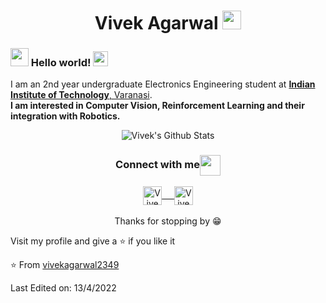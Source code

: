 <!-- ### Hi there 👋 -->

<h1 align="center">
  <b>Vivek Agarwal <img src="https://github.com/TheDudeThatCode/TheDudeThatCode/blob/master/Assets/Mario_Hello_Big.gif" width="30px"></b>
</h1>

### <img src="https://github.com/TheDudeThatCode/TheDudeThatCode/blob/master/Assets/Hi.gif" width="29px"> Hello world!&nbsp;<img src="https://github.com/TheDudeThatCode/TheDudeThatCode/blob/master/Assets/Earth.gif" width="24px">

I am an 2nd year undergraduate Electronics Engineering student at <a href="https://iitbhu.ac.in/"> <b>Indian Institute of Technology</b>, Varanasi</a>. <br>
 **I am interested in Computer Vision, Reinforcement Learning and their integration with Robotics.**
<!--
**vivekagarwal2349/vivekagarwal2349** is a ✨ _special_ ✨ repository because its `README.md` (this file) appears on your GitHub profile.

Here are some ideas to get you started:

- 🔭 I’m currently working on ...
- 🌱 I’m currently learning ...
- 👯 I’m looking to collaborate on ...
- 🤔 I’m looking for help with ...
- 💬 Ask me about ...
- 📫 How to reach me: ...
- 😄 Pronouns: ...
- ⚡ Fun fact: ...
-->

<p align="center">
<img align="center" src="https://github-readme-stats.vercel.app/api?username=vivekagarwal2349&&show_icons=true&theme=radical" alt="Vivek's Github Stats">
</p>  

<div align="center">
  <h3 align="center">Connect with me<img align="center" src="https://github.com/rajput2107/rajput2107/blob/master/Assets/Handshake.gif" height="33px" /></h3> 
</div>
<p align="center">
 <a href="https://www.linkedin.com/in//" target="blank">
  <img align="center" alt="Vivek's LinkedIn" width="30px" src="https://www.vectorlogo.zone/logos/linkedin/linkedin-icon.svg" /> &nbsp; &nbsp;
 </a>
<!--  <a href="https://www.instagram.com/cyber_freak_21/" target="blank">
  <img align="center" alt="Vivek's Instagram" width="30px" src="https://www.vectorlogo.zone/logos/instagram/instagram-icon.svg" /> &nbsp; &nbsp;
 </a>
 <a href="https://twitter.com/pramod2107" target="blank">
  <img align="center" alt="Vivek's Twitter" width="30px" src="https://www.vectorlogo.zone/logos/twitter/twitter-official.svg" /> &nbsp; &nbsp;
 </a> -->
 <a href="vivek.agarwal.ece20@itbhu.ac.in" target="blank">
  <img align="center" alt="Vivek's Twitter" width="30px" src="https://www.vectorlogo.zone/logos/gmail/gmail-tile.svg" />
 </a> 
  <br/>
  <br/>
  Thanks for stopping by 😁<br/>
</p>
Visit my profile and give a ⭐️ if you like it</p>

⭐️ From [vivekagarwal2349](https://github.com/vivekagarwal2349)

Last Edited on: 13/4/2022
